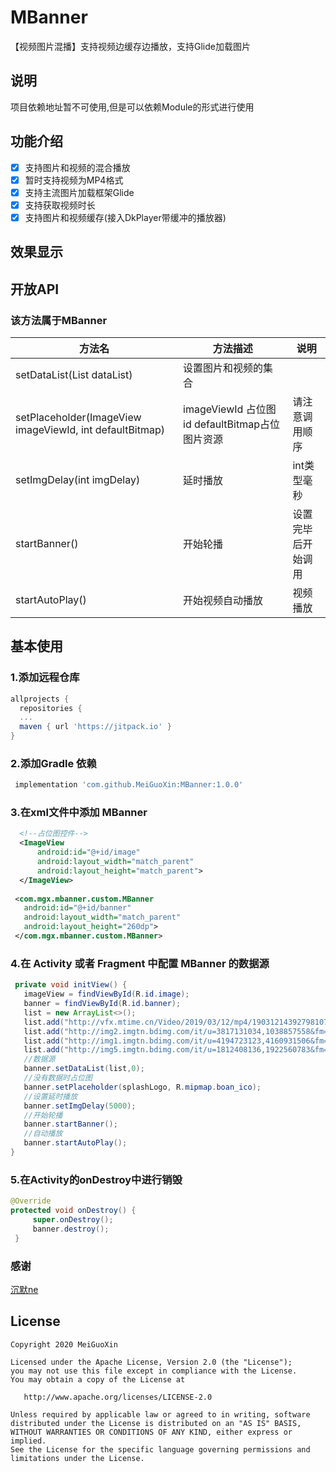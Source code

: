 # MBanner
【视频图片混播】支持视频边缓存边播放，支持Glide加载图片
## 说明
项目依赖地址暂不可使用,但是可以依赖Module的形式进行使用
## 功能介绍
- [x] 支持图片和视频的混合播放
- [x] 暂时支持视频为MP4格式
- [x] 支持主流图片加载框架Glide
- [x] 支持获取视频时长
- [x] 支持图片和视频缓存(接入DkPlayer带缓冲的播放器)
	
## 效果显示

## 开放API
### 该方法属于MBanner
方法名  | 方法描述  | 说明
 ---- | ----- | ------  
 setDataList(List<String> dataList)  |设置图片和视频的集合
 setPlaceholder(ImageView imageViewId, int defaultBitmap)|imageViewId 占位图id  defaultBitmap占位图片资源|请注意调用顺序
 setImgDelay(int imgDelay)  | 延时播放 | int类型毫秒
 startBanner()  | 开始轮播 | 设置完毕后开始调用
 startAutoPlay() | 开始视频自动播放 | 视频播放
 
## 基本使用	
### 1.添加远程仓库
```groovy
allprojects {
  repositories {
  ...
  maven { url 'https://jitpack.io' }
}
```
### 2.添加Gradle 依赖
```groovy
 implementation 'com.github.MeiGuoXin:MBanner:1.0.0'
```
### 3.在xml文件中添加 MBanner
```xml
  <!--占位图控件-->
  <ImageView
      android:id="@+id/image"
      android:layout_width="match_parent"
      android:layout_height="match_parent">
  </ImageView>
	
 <com.mgx.mbanner.custom.MBanner
   android:id="@+id/banner"
   android:layout_width="match_parent"
   android:layout_height="260dp">
 </com.mgx.mbanner.custom.MBanner>
```
### 4.在 Activity 或者 Fragment 中配置 MBanner 的数据源
```java
 private void initView() {
   imageView = findViewById(R.id.image);
   banner = findViewById(R.id.banner);
   list = new ArrayList<>();
   list.add("http://vfx.mtime.cn/Video/2019/03/12/mp4/190312143927981075.mp4");
   list.add("http://img2.imgtn.bdimg.com/it/u=3817131034,1038857558&fm=27&gp=0.jpg");
   list.add("http://img1.imgtn.bdimg.com/it/u=4194723123,4160931506&fm=200&gp=0.jpg");
   list.add("http://img5.imgtn.bdimg.com/it/u=1812408136,1922560783&fm=27&gp=0.jpg");
   //数据源
   banner.setDataList(list,0);
   //没有数据时占位图
   banner.setPlaceholder(splashLogo, R.mipmap.boan_ico);
   //设置延时播放
   banner.setImgDelay(5000);
   //开始轮播
   banner.startBanner();
   //自动播放
   banner.startAutoPlay();
}
```
### 5.在Activity的onDestroy中进行销毁
```java 
@Override
protected void onDestroy() {
     super.onDestroy();
     banner.destroy();
 }
```
### 感谢
[沉默ne](https://blog.csdn.net/a598068693/article/details/80341099)
## License

	Copyright 2020 MeiGuoXin

    Licensed under the Apache License, Version 2.0 (the "License");
    you may not use this file except in compliance with the License.
    You may obtain a copy of the License at

       http://www.apache.org/licenses/LICENSE-2.0

    Unless required by applicable law or agreed to in writing, software
    distributed under the License is distributed on an "AS IS" BASIS,
    WITHOUT WARRANTIES OR CONDITIONS OF ANY KIND, either express or implied.
    See the License for the specific language governing permissions and
    limitations under the License.